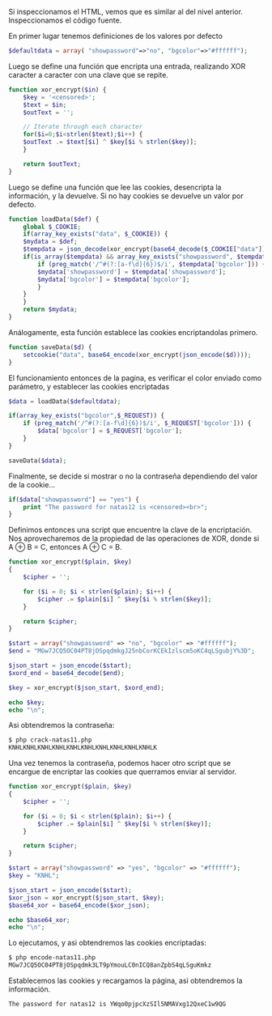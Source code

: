 Si inspeccionamos el HTML, vemos que es similar al del nivel anterior.
Inspeccionamos el código fuente.

En primer lugar tenemos definiciones de los valores por
defecto

```php
$defaultdata = array( "showpassword"=>"no", "bgcolor"=>"#ffffff");
```

Luego se define una función que encripta una entrada, realizando XOR caracter a
caracter con una clave que se repite.

```php
function xor_encrypt($in) {
    $key = '<censored>';
    $text = $in;
    $outText = '';

    // Iterate through each character
    for($i=0;$i<strlen($text);$i++) {
    $outText .= $text[$i] ^ $key[$i % strlen($key)];
    }

    return $outText;
}
```

Luego se define una función que lee las cookies, desencripta la información, y
la devuelve. Si no hay cookies se devuelve un valor por defecto.

```php
function loadData($def) {
    global $_COOKIE;
    if(array_key_exists("data", $_COOKIE)) {
    $mydata = $def;
    $tempdata = json_decode(xor_encrypt(base64_decode($_COOKIE["data"])), true);
    if(is_array($tempdata) && array_key_exists("showpassword", $tempdata) && array_key_exists("bgcolor", $tempdata)) {
        if (preg_match('/^#(?:[a-f\d]{6})$/i', $tempdata['bgcolor'])) {
        $mydata['showpassword'] = $tempdata['showpassword'];
        $mydata['bgcolor'] = $tempdata['bgcolor'];
        }
    }
    }
    return $mydata;
}
```

Análogamente, esta función establece las cookies encriptandolas primero.

```php
function saveData($d) {
    setcookie("data", base64_encode(xor_encrypt(json_encode($d))));
}
```

El funcionamiento entonces de la pagina, es verificar el color enviado como
parámetro, y establecer las cookies encriptadas

```php
$data = loadData($defaultdata);

if(array_key_exists("bgcolor",$_REQUEST)) {
    if (preg_match('/^#(?:[a-f\d]{6})$/i', $_REQUEST['bgcolor'])) {
        $data['bgcolor'] = $_REQUEST['bgcolor'];
    }
}

saveData($data);
```

Finalmente, se decide si mostrar o no la contraseña dependiendo del valor de la
cookie...

```php
if($data["showpassword"] == "yes") {
    print "The password for natas12 is <censored><br>";
}
```

Definimos entonces una script que encuentre la clave de la encriptación. Nos
aprovecharemos de la propiedad de las operaciones de XOR, donde si A ⊕ B = C,
entonces A ⊕ C = B.

```php
function xor_encrypt($plain, $key)
{
    $cipher = '';

    for ($i = 0; $i < strlen($plain); $i++) {
        $cipher .= $plain[$i] ^ $key[$i % strlen($key)];
    }

    return $cipher;
}

$start = array("showpassword" => "no", "bgcolor" => "#ffffff");
$end = "MGw7JCQ5OC04PT8jOSpqdmkgJ25nbCorKCEkIzlscm5oKC4qLSgubjY%3D";

$json_start = json_encode($start);
$xord_end = base64_decode($end);

$key = xor_encrypt($json_start, $xord_end);

echo $key;
echo "\n";
```

Asi obtendremos la contraseña:

```bash
$ php crack-natas11.php 
KNHLKNHLKNHLKNHLKNHLKNHLKNHLKNHLKNHLKNHLK
```

Una vez tenemos la contraseña, podemos hacer otro script que se encargue de
encriptar las cookies que querramos enviar al servidor.

```php
function xor_encrypt($plain, $key)
{
    $cipher = '';

    for ($i = 0; $i < strlen($plain); $i++) {
        $cipher .= $plain[$i] ^ $key[$i % strlen($key)];
    }

    return $cipher;
}

$start = array("showpassword" => "yes", "bgcolor" => "#ffffff");
$key = "KNHL";

$json_start = json_encode($start);
$xor_json = xor_encrypt($json_start, $key);
$base64_xor = base64_encode($xor_json);

echo $base64_xor;
echo "\n";
```

Lo ejecutamos, y asi obtendremos las cookies encriptadas:

```bash
$ php encode-natas11.php
MGw7JCQ5OC04PT8jOSpqdmk3LT9pYmouLC0nICQ8anZpbS4qLSguKmkz
```

Establecemos las cookies y recargamos la página, asi obtendremos la información.

```txt
The password for natas12 is YWqo0pjpcXzSIl5NMAVxg12QxeC1w9QG
```
